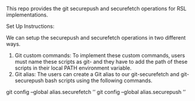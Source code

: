 This repo provides the git securepush and securefetch operations for RSL implementations.

Set Up Instructions:

 We can setup the securepush and securefetch operations in two different ways.
 
1.	Git custom commands:
To implement these custom commands, users must name these scripts as git-<command name> and they have to add the path of these scripts in their local PATH environment variable.
2.	Git alias:
The users can create a Git alias to our git-securefetch and git-securepush bash scripts using
the following commands.

git config –global alias.securefetch ’<git-securefetch script path>’
git config –global alias.securepush ’<git-securepush script path>’
